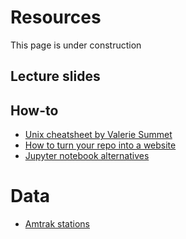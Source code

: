 # Resources

This page is under construction

## Lecture slides



## How-to

- [Unix cheatsheet by Valerie Summet](unix_cheatsheet.html)
- [How to turn your repo into a website](github-page-howto.md)
- [Jupyter notebook alternatives](jupyterlab-alternatives.md)

# Data
- [Amtrak stations](Amtrak_Stations.csv)